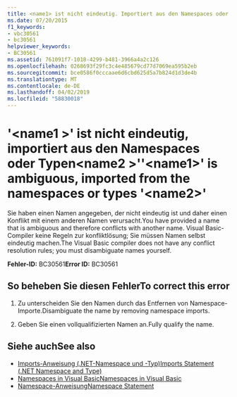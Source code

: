 ```yaml
---
title: <name1> ist nicht eindeutig. Importiert aus den Namespaces oder Typen '<name2>'.
ms.date: 07/20/2015
f1_keywords:
- vbc30561
- bc30561
helpviewer_keywords:
- BC30561
ms.assetid: 761091f7-1018-4299-b481-3966a4a2c126
ms.openlocfilehash: 0268693f29fc3c4e485679cd77d7069ea595b2eb
ms.sourcegitcommit: bce0586f0cccaae6d6cbd625d5a7b824d1d3de4b
ms.translationtype: MT
ms.contentlocale: de-DE
ms.lasthandoff: 04/02/2019
ms.locfileid: "58830018"
---
```

# <a name="name1-is-ambiguous-imported-from-the-namespaces-or-types-name2"></a><span data-ttu-id="ed839-102">'\<name1 >' ist nicht eindeutig, importiert aus den Namespaces oder Typen\<name2 >'</span><span class="sxs-lookup"><span data-stu-id="ed839-102">'\<name1>' is ambiguous, imported from the namespaces or types '\<name2>'</span></span>
<span data-ttu-id="ed839-103">Sie haben einen Namen angegeben, der nicht eindeutig ist und daher einen Konflikt mit einem anderen Namen verursacht.</span><span class="sxs-lookup"><span data-stu-id="ed839-103">You have provided a name that is ambiguous and therefore conflicts with another name.</span></span> <span data-ttu-id="ed839-104">Visual Basic-Compiler keine Regeln zur konfliktlösung; Sie müssen Namen selbst eindeutig machen.</span><span class="sxs-lookup"><span data-stu-id="ed839-104">The Visual Basic compiler does not have any conflict resolution rules; you must disambiguate names yourself.</span></span>  
  
 <span data-ttu-id="ed839-105">**Fehler-ID:** BC30561</span><span class="sxs-lookup"><span data-stu-id="ed839-105">**Error ID:** BC30561</span></span>  
  
## <a name="to-correct-this-error"></a><span data-ttu-id="ed839-106">So beheben Sie diesen Fehler</span><span class="sxs-lookup"><span data-stu-id="ed839-106">To correct this error</span></span>  
  
1.  <span data-ttu-id="ed839-107">Zu unterscheiden Sie den Namen durch das Entfernen von Namespace-Importe.</span><span class="sxs-lookup"><span data-stu-id="ed839-107">Disambiguate the name by removing namespace imports.</span></span>  
  
2.  <span data-ttu-id="ed839-108">Geben Sie einen vollqualifizierten Namen an.</span><span class="sxs-lookup"><span data-stu-id="ed839-108">Fully qualify the name.</span></span>  
  
## <a name="see-also"></a><span data-ttu-id="ed839-109">Siehe auch</span><span class="sxs-lookup"><span data-stu-id="ed839-109">See also</span></span>

- [<span data-ttu-id="ed839-110">Imports-Anweisung (.NET-Namespace und -Typ)</span><span class="sxs-lookup"><span data-stu-id="ed839-110">Imports Statement (.NET Namespace and Type)</span></span>](../../../visual-basic/language-reference/statements/imports-statement-net-namespace-and-type.md)
- [<span data-ttu-id="ed839-111">Namespaces in Visual Basic</span><span class="sxs-lookup"><span data-stu-id="ed839-111">Namespaces in Visual Basic</span></span>](../../../visual-basic/programming-guide/program-structure/namespaces.md)
- [<span data-ttu-id="ed839-112">Namespace-Anweisung</span><span class="sxs-lookup"><span data-stu-id="ed839-112">Namespace Statement</span></span>](../../../visual-basic/language-reference/statements/namespace-statement.md)
